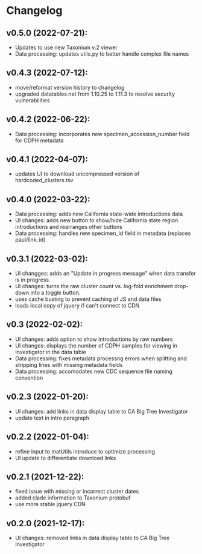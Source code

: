 # Changelog

## v0.5.0 (2022-07-21):
   - Updates to use new Taxonium v.2 viewer
   - Data processing: updates utils.py to better handle complex file names
## v0.4.3 (2022-07-12):
   - move/reformat version history to changelog
   - upgraded datatables.net from 1.10.25 to 1.11.3 to resolve security vulnerabilities
## v0.4.2 (2022-06-22):
   - Data processing: incorporates new specimen_accession_number field for CDPH metadata
## v0.4.1 (2022-04-07):
   - updates UI to download uncompressed version of hardcoded_clusters.tsv
## v0.4.0 (2022-03-22):
  - Data processing: adds new California state-wide introductions data
  - UI changes: adds new button to show/hide California state region introductions and rearranges other buttons
  - Data processing: handles new specimen_id field in metadata (replaces paui/link_id)
## v0.3.1 (2022-03-02):
  - UI changges: adds an "Update in progress message" when data transfer is in progress.
  - UI changes: turns the raw cluster count vs. log-fold enrichment drop-down into a toggle button.
  - uses cache busting to prevent caching of JS and data files
  - loads local copy of jquery if can't connect to CDN
## v0.3 (2022-02-02):
  - UI changes: adds option to show introductions by raw numbers
  - UI changes: displays the number of CDPH samples for viewing in Investigator in the data table
  - Data processing: fixes metadata processng errors when splitting and stripping lines with missing metadata fields
  - Data processing: accomodates new CDC sequence file naming convention
## v0.2.3 (2022-01-20): 
  - UI changes: add links in data display table to CA Big Tree Investigator
  - update text in intro paragraph
## v0.2.2 (2022-01-04): 
  - refine input to matUtils introduce to optimize processing
  - UI update to differentiate download links
## v0.2.1 (2021-12-22): 
  - fixed issue with missing or incorrect cluster dates 
  - added clade information to Taxonium protobuf
  - use more stable jquery CDN
## v0.2.0 (2021-12-17): 
  - UI changes: removed links in data display table to CA Big Tree Investigator
